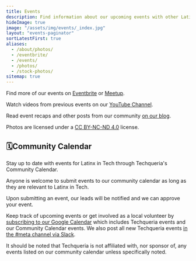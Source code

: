 ```yaml
---
title: Events
description: Find information about our upcoming events with other Latinx in Tech.
hideImage: true
image: "/assets/img/events/_index.jpg"
layout: "events-paginator"
sortLatestFirst: true
aliases:
  - /about/photos/
  - /eventbrite/
  - /events/
  - /photos/
  - /stock-photos/
sitemap: true
---
```


Find more of our events on [Eventbrite](https://techqueria.eventbrite.com) or [Meetup](https://meetup.com/techqueria).

Watch videos from previous events on our [YouTube Channel](https://www.youtube.com/channel/UCUhXR0BOgyqrS1E_Sr4PVjQ).

Read event recaps and other posts from our community [on our blog](/blog/).

Photos are licensed under a [CC BY-NC-ND 4.0](https://creativecommons.org/licenses/by-nc-nd/4.0/) license.

<h2 id="community-calendar"><span class="mr-sm">🗓</span>Community Calendar</h2>

Stay up to date with events for Latinx in Tech through Techqueria's Community Calendar.

Anyone is welcome to submit events to our community calendar as long as they are relevant to Latinx in Tech.

Upon submitting an event, our leads will be notified and we can approve your event.

Keep track of upcoming events or get involved as a local volunteer by [subscribing to our Google Calendar](https://calendar.google.com/calendar/b/3/r?cid=techqueria.org_e28qdet6neoq7tntr46e4s0mis@group.calendar.google.com&cid=techqueria.org_ighqmtqsscumdhdtm4n1nqpucc@group.calendar.google.com) which includes Techqueria events and our Community Calendar events. We also post all new Techqueria events [in the #meta channel via Slack](/communities/slack/).

It should be noted that Techqueria is not affiliated with, nor sponsor of, any events listed on our community calendar unless specifically noted.
